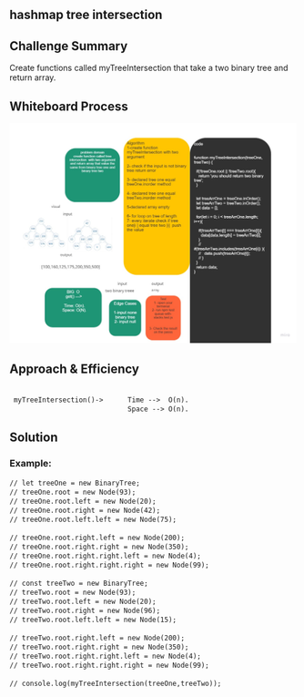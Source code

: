 ## hashmap tree intersection 

## Challenge Summary
Create  functions called myTreeIntersection that take a two binary tree and  return array. 
## Whiteboard Process


![Whiteboard](./hashmap.jpg)
## Approach & Efficiency
```

 myTreeIntersection()->      Time -->  O(n).
                             Space --> O(n).
```
## Solution

### Example:
  ```
// let treeOne = new BinaryTree;
// treeOne.root = new Node(93);
// treeOne.root.left = new Node(20);
// treeOne.root.right = new Node(42);
// treeOne.root.left.left = new Node(75);

// treeOne.root.right.left = new Node(200);
// treeOne.root.right.right = new Node(350);
// treeOne.root.right.right.left = new Node(4);
// treeOne.root.right.right.right = new Node(99);

// const treeTwo = new BinaryTree;
// treeTwo.root = new Node(93);
// treeTwo.root.left = new Node(20);
// treeTwo.root.right = new Node(96);
// treeTwo.root.left.left = new Node(15);

// treeTwo.root.right.left = new Node(200);
// treeTwo.root.right.right = new Node(350);
// treeTwo.root.right.right.left = new Node(4);
// treeTwo.root.right.right.right = new Node(99);

// console.log(myTreeIntersection(treeOne,treeTwo));

```

